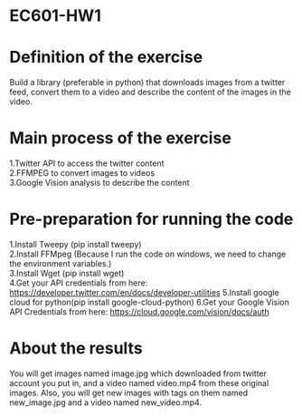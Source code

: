 # EC601-HW1
# Definition of the exercise
Build a library (preferable in python) that downloads images from a twitter feed, convert them to a video and describe the content of the images in the video.
# Main process of the exercise
1.Twitter API to access the twitter content  
2.FFMPEG to convert images to videos  
3.Google Vision analysis to describe the content
# Pre-preparation for running the code
1.Install Tweepy (pip install tweepy)  
2.Install FFMpeg (Because I run the code on windows, we need to change the environment variables.)  
3.Install Wget (pip install wget)  
4.Get your API credentials from here: https://developer.twitter.com/en/docs/developer-utilities
5.Install google cloud for python(pip install google-cloud-python)
6.Get your Google Vision API Credentials from here: https://cloud.google.com/vision/docs/auth
# About the results
You will get images named image.jpg which downloaded from twitter account you put in, and a video named video.mp4 from these original images. Also, you will get new images with tags on them named new_image.jpg and a video named new_video.mp4.
